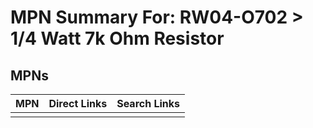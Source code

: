 



# MPN Summary For: RW04-O702 > 1/4 Watt 7k Ohm Resistor

## MPNs
  

|MPN|Direct Links|Search Links|
| :--- | :--- | :--- |
||||
